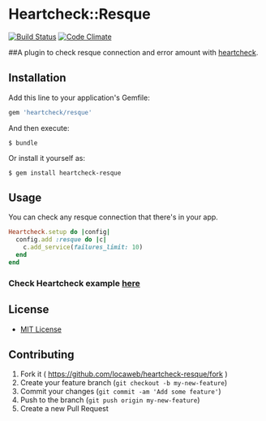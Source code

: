 # Heartcheck::Resque

[![Build Status](https://travis-ci.org/locaweb/heartcheck-resque.svg)](https://travis-ci.org/locaweb/heartcheck-resque)
[![Code Climate](https://codeclimate.com/github/locaweb/heartcheck-resque/badges/gpa.svg)](https://codeclimate.com/github/locaweb/heartcheck-resque)

##A plugin to check resque connection and error amount with [heartcheck](https://github.com/locaweb/heartcheck).

## Installation

Add this line to your application's Gemfile:

```ruby
gem 'heartcheck/resque'
```

And then execute:

    $ bundle

Or install it yourself as:

    $ gem install heartcheck-resque

## Usage

You can check any resque connection that there's in your app.

```ruby
Heartcheck.setup do |config|
  config.add :resque do |c|
    c.add_service(failures_limit: 10)
  end
end
```

### Check Heartcheck example [here](https://github.com/locaweb/heartcheck/blob/master/lib/heartcheck/generators/templates/config.rb)

## License
* [MIT License](https://github.com/locaweb/heartcheck-resque/blob/master/LICENSE.txt)

## Contributing

1. Fork it ( https://github.com/locaweb/heartcheck-resque/fork )
2. Create your feature branch (`git checkout -b my-new-feature`)
3. Commit your changes (`git commit -am 'Add some feature'`)
4. Push to the branch (`git push origin my-new-feature`)
5. Create a new Pull Request
